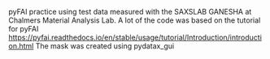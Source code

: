 pyFAI practice using test data measured with the SAXSLAB GANESHA at Chalmers Material Analysis Lab.
A lot of the code was based on the tutorial for pyFAI https://pyfai.readthedocs.io/en/stable/usage/tutorial/Introduction/introduction.html
The mask was created using pydatax_gui
